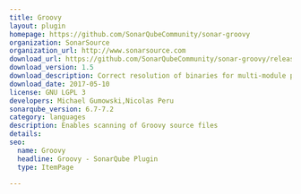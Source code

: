 ```yaml
---
title: Groovy
layout: plugin
homepage: https://github.com/SonarQubeCommunity/sonar-groovy
organization: SonarSource
organization_url: http://www.sonarsource.com
download_url: https://github.com/SonarQubeCommunity/sonar-groovy/releases/download/1.5/sonar-groovy-plugin-1.5.jar
download_version: 1.5
download_description: Correct resolution of binaries for multi-module projects, suppress duplication reporting on tests
download_date: 2017-05-10
license: GNU LGPL 3
developers: Michael Gumowski,Nicolas Peru
sonarqube_version: 6.7-7.2
category: languages
description: Enables scanning of Groovy source files
details: 
seo: 
  name: Groovy
  headline: Groovy - SonarQube Plugin
  type: ItemPage

---
```

